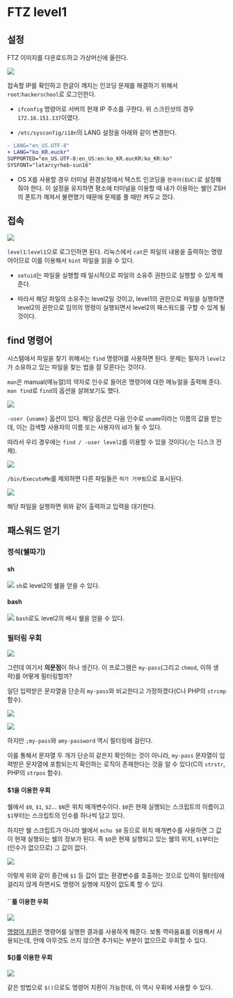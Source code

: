 # FTZ level1

## 설정
FTZ 이미지를 다운로드하고 가상머신에 올린다.

![](img/pic1.png)

접속할 IP를 확인하고 한글이 깨지는 인코딩 문제를 해결하기 위해서 `root`:`hackerschool`로 로그인한다.

- `ifconfig` 명령어로 서버의 현재 IP 주소를 구한다. 위 스크린샷의 경우 `172.16.151.137`이였다.

- `/etc/sysconfig/i18n`의 LANG 설정을 아래와 같이 변경한다.

```diff
- LANG="en_US.UTF-8"
+ LANG="ko_KR.euckr"
SUPPORTED="en_US.UTF-8:en_US:en:ko_KR.eucKR:ko_KR:ko"
SYSFONT="latarcyrheb-sun16"
```

- OS X를 사용할 경우 터미널 환경설정에서 텍스트 인코딩을 `한국어(EUC)`로 설정해 줘야 한다. 이 설정을 유지하면 평소에 터미널을 이용할 때 내가 이용하는 쉘인 ZSH의 폰트가 깨져서 불편했기 때문에 문제를 풀 때만 켜두고 껐다.

## 접속
![](img/pic2.png)

`level1`:`level1`으로 로그인하면 된다. 리눅스에서 `cat`은 파일의 내용을 출력하는 명령어이므로 이를 이용해서 `hint` 파일을 읽을 수 있다.

- `setuid`는 파일을 실행할 때 일시적으로 파일의 소유주 권한으로 실행할 수 있게 해준다. 

- 따라서 해당 파일의 소유주는 level2일 것이고, level1의 권한으로 파일을 실행하면 level2의 권한으로 임의의 명령이 실행되면서 level2의 패스워드를 구할 수 있게 될 것이다.

## find 명령어
시스템에서 파일을 찾기 위해서는 `find` 명령어를 사용하면 된다. 문제는 필자가 `level2`가 소유하고 있는 파일을 찾는 법을 잘 모른다는 것이다.

`man`은 manual(메뉴얼)의 약자로 인수로 들어온 명령어에 대한 메뉴얼을 출력해 준다. `man find`로 `find`의 옵션을 살펴보기도 했다.

![](img/pic3.png)

`-user {uname}` 옵션이 있다. 해당 옵션은 다음 인수로 `uname`이라는 이름의 값을 받는데, 이는 검색할 사용자의 이름 또는 사용자의 id가 될 수 있다.

따라서 우리 경우에는 `find / -user level2`를 이용할 수 있을 것이다(`/`는 디스크 전체).

![](img/pic4.png)

`/bin/ExecuteMe`를 제외하면 다른 파일들은 `허가 거부됨`으로 표시된다.

![](img/pic5.png)

해당 파일을 실행하면 위와 같이 출력하고 입력을 대기한다.

## 패스워드 얻기

### 정석(쉘따기)

#### sh
![](img/sh.png)
`sh`로 level2의 쉘을 얻을 수 있다.

#### bash
![](img/bash.png)
`bash`로도 level2의 배시 쉘을 얻을 수 있다.

### 필터링 우회
![](img/pic6.png)

그런데 여기서 **의문점**이 하나 생긴다. 이 프로그램은 `my-pass`(그리고 `chmod`, 이하 생략)를 어떻게 필터링할까?

일단 입력받은 문자열을 단순히 `my-pass`와 비교한다고 가정하겠다(C나 PHP의 `strcmp` 함수).

![](img/pic7.png)

![](img/pic8.png)

하지만 `;my-pass`와 `amy-password` 역시 필터링에 걸린다. 

이를 통해서 문자열 두 개가 단순히 같은지 확인하는 것이 아니라, `my-pass` 문자열이 입력받은 문자열에 포함되는지 확인하는 로직이 존재한다는 것을 알 수 있다(C의 `strstr`, PHP의 `strpos` 함수).

#### $1을 이용한 우회
쉘에서 `$0`, `$1`, `$2`... `$N`은 위치 매개변수이다. `$0`은 현재 실행되는 스크립트의 이름이고 `$1`부터는 스크립트의 인수를 하나씩 담고 있다. 

하지만 쉘 스크립트가 아니라 쉘에서 `echo $0` 등으로 위치 매개변수를 사용하면 그 값이 현재 실행되는 쉘의 정보가 된다. 즉 `$0`은 현재 실행되고 있는 쉘의 위치, `$1`부터는 (인수가 없으므로) 그 값이 없다.

![](img/1.png)

이렇게 위와 같이 중간에 `$1` 등 값이 없는 환경변수를 호출하는 것으로 입력이 필터링에 걸리지 않게 하면서도 명령어 실행에 지장이 없도록 할 수 있다.

#### ``를 이용한 우회
![](img/backtick.png)

[명령어 치환](https://wiki.kldp.org/HOWTO/html/Adv-Bash-Scr-HOWTO/commandsub.html)은 명령어를 실행한 결과를 사용하게 해준다. 보통 역따옴표를 이용해서 사용되는데, 안에 아무것도 쓰지 않으면 추가되는 부분이 없으므로 우회할 수 있다.

#### $()를 이용한 우회
![](img/dollar.png)

같은 방법으로 `$()`으로도 명령어 치환이 가능한데, 이 역시 우회에 사용할 수 있다.
